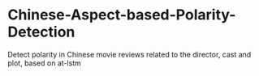 # Chinese-Aspect-based-Polarity-Detection
Detect polarity in Chinese movie reviews related to the director, cast and plot, based on at-lstm
